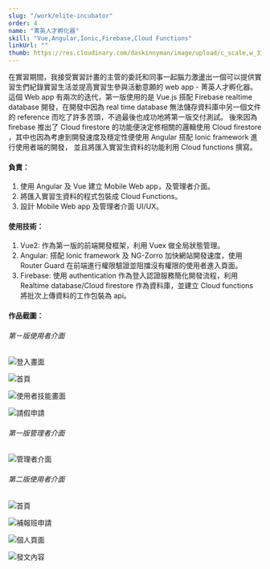 ```yaml
---
slug: "/work/elite-incubator"
order: 4
name: "菁英人才孵化器"
skill: "Vue,Angular,Ionic,Firebase,Cloud Functions"
linkUrl: ""
thumb: https://res.cloudinary.com/daskinnyman/image/upload/c_scale,w_376/v1540028311/app-login_gxgypt.png
---
```


在實習期間，我接受實習計畫的主管的委託和同事一起腦力激盪出一個可以提供實習生們紀錄實習生活並提高實習生參與活動意願的 web app - 菁英人才孵化器。
這個 Web app 有兩次的迭代，第一版使用的是 Vue.js 搭配 Firebase realtime database 開發，在開發中因為 real time database 無法儲存資料庫中另一個文件的 reference 而吃了許多苦頭，不過最後也成功地將第一版交付測試。
後來因為 firebase 推出了 Cloud firestore 的功能便決定修相關的邏輯使用 Cloud firestore
，其中也因為考慮到開發速度及穩定性便使用 Angular 搭配 Ionic framework 進行使用者端的開發，
並且將匯入實習生資料的功能利用 Cloud functions 撰寫。

#### 負責：

1. 使用 Angular 及 Vue 建立 Mobile Web app，及管理者介面。
2. 將匯入實習生資料的程式包裝成 Cloud Functions。
3. 設計 Mobile Web app 及管理者介面 UI/UX。

#### 使用技術：

1. Vue2: 作為第一版的前端開發框架，利用 Vuex 做全局狀態管理。
2. Angular: 搭配 Ionic framework 及 NG-Zorro 加快網站開發速度，使用 Router Guard 在前端進行權限驗證並阻擋沒有權限的使用者進入頁面。
3. Firebase: 使用 authentication 作為登入認證服務簡化開發流程，利用 Realtime database/Cloud firestore 作為資料庫，並建立 Cloud functions 將批次上傳資料的工作包裝為 api。

#### 作品截圖：

###### 第ㄧ版使用者介面

<div class="row d-flex justify-content-center">
<div class="col-md-3 text-center">

![登入畫面](./images/app-login.png)

</div>
<div class="col-md-3  text-center">

![首頁](./images/user-ui.png)

</div>
<div class="col-md-3  text-center">

![使用者技能畫面](./images/skill.png)

</div>
<div class="col-md-3  text-center">

![請假申請](./images/leave-ui.png)

</div>
</div>

###### 第一版管理者介面

<div class="row d-flex justify-content-center">
<div class="col-md-6 text-center">

![管理者介面](./images/admin-ui.png)

</div>
</div>

###### 第二版使用者介面

<div class="row d-flex justify-content-center">
<div class="col-md-3 text-center">

![首頁](./images/new-user-ui.PNG)

</div>
<div class="col-md-3  text-center">

![補報班申請](./images/newforget.png)

</div>
<div class="col-md-3  text-center">

![個人頁面](./images/newpersonal.PNG)

</div>
<div class="col-md-3  text-center">

![發文內容](./images/newpostdetail.PNG)

</div>
</div>
